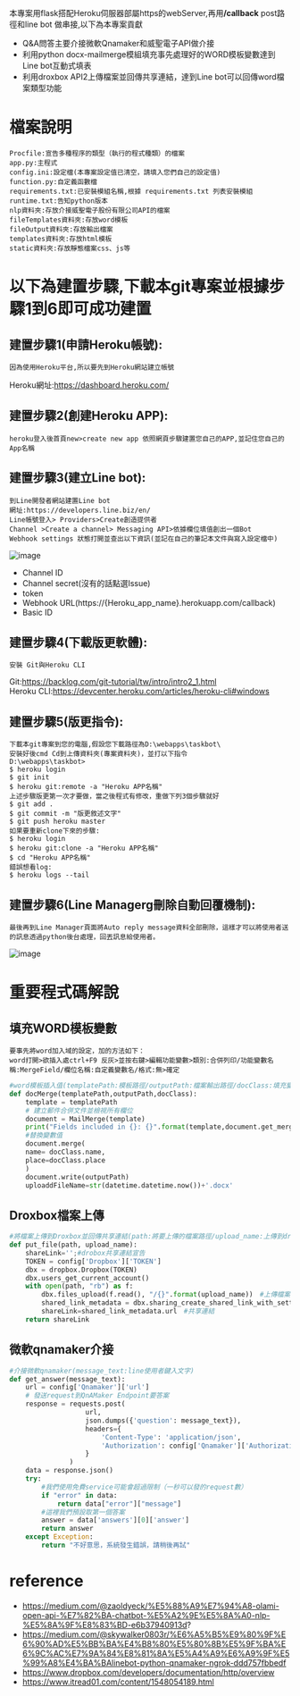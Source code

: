 本專案用flask搭配Heroku伺服器部屬https的webServer,再用<b>/callback</b> post路徑和line bot 做串接,以下為本專案貢獻
* Q&A問答主要介接微軟Qnamaker和威聖電子API做介接
* 利用python docx-mailmerge模組填充事先處理好的WORD模板變數達到Line bot互動式填表
* 利用droxbox API2上傳檔案並回傳共享連結，達到Line bot可以回傳word檔案類型功能
# 檔案說明
    Procfile:宣告多種程序的類型（執行的程式種類）的檔案
    app.py:主程式
    config.ini:設定檔(本專案設定值已清空，請填入您們自己的設定值)
    function.py:自定義函數檔
    requirements.txt:已安裝模組名稱,根據 requirements.txt 列表安裝模組
    runtime.txt:告知python版本
    nlp資料夾:存放介接威聖電子股份有限公司API的檔案
    fileTemplates資料夾:存放word模板
    fileOutput資料夾:存放輸出檔案
    templates資料夾:存放html模板
    static資料夾:存放靜態檔案css、js等
# 以下為建置步驟,下載本git專案並根據步驟1到6即可成功建置
## 建置步驟1(申請Heroku帳號):
    因為使用Heroku平台,所以要先到Heroku網站建立帳號
Heroku網址:<https://dashboard.heroku.com/>
## 建置步驟2(創建Heroku APP):
    heroku登入後首頁new>create new app 依照網頁步驟建置您自己的APP,並記住您自己的App名稱
## 建置步驟3(建立Line bot):
    到Line開發者網站建置Line bot
    網址:https://developers.line.biz/en/
    Line帳號登入> Providers>Create創造提供者
    Channel >Create a channel> Messaging API>依據欄位填值創出一個Bot
    Webhook settings 狀態打開並查出以下資訊(並記在自己的筆記本文件與寫入設定檔中)
![image](https://github.com/harry83528/taskQALineBot/blob/master/messageImage_1578628507824.jpg)

*  Channel ID
*  Channel secret(沒有的話點選Issue)
*  token
*  Webhook URL(https://{Heroku_app_name}.herokuapp.com/callback)
*  Basic ID
## 建置步驟4(下載版更軟體):
    安裝 Git與Heroku CLI
Git:<https://backlog.com/git-tutorial/tw/intro/intro2_1.html> <br>
Heroku CLI:<https://devcenter.heroku.com/articles/heroku-cli#windows>
## 建置步驟5(版更指令):
    下載本git專案到您的電腦,假設您下載路徑為D:\webapps\taskbot\
    安裝好後cmd Cd到上傳資料夾(專案資料夾)，並打以下指令
    D:\webapps\taskbot>
    $ heroku login
    $ git init
    $ heroku git:remote -a "Heroku APP名稱"
    上述步驟版更第一次才要做，當之後程式有修改，重做下列3個步驟就好
    $ git add .
    $ git commit -m "版更敘述文字"
    $ git push heroku master
    如果要重新clone下來的步驟:
    $ heroku login
    $ heroku git:clone -a "Heroku APP名稱"
    $ cd "Heroku APP名稱"
    錯誤想看log:
    $ heroku logs --tail
## 建置步驟6(Line Managerg刪除自動回覆機制):
    最後再到Line Manager頁面將Auto reply message資料全部刪除，這樣才可以將使用者送的訊息透過python後台處理，回丟訊息給使用者。
![image](https://github.com/harry83528/taskQALineBot/blob/master/messageImage_1578626946104.jpg)
# 重要程式碼解說
## 填充WORD模板變數
    要事先將word加入域的設定，加的方法如下：
    word打開>欲插入處ctrl+F9 反灰>並按右鍵>編輯功能變數>類別:合併列印/功能變數名稱:MergeField/欄位名稱:自定義變數名/格式:無>確定
```python
#word模板插入值(templatePath:模板路徑/outputPath:檔案輸出路徑/docClass:填充變數的類別)
def docMerge(templatePath,outputPath,docClass):
    template = templatePath
    # 建立郵件合併文件並檢視所有欄位
    document = MailMerge(template)
    print("Fields included in {}: {}".format(template,document.get_merge_fields()))
    #替換變數值
    document.merge(
    name= docClass.name,
    place=docClass.place
    )
    document.write(outputPath)
    uploaddFileName=str(datetime.datetime.now())+'.docx'
```
## Droxbox檔案上傳
```python
#將檔案上傳到Droxbox並回傳共享連結(path:將要上傳的檔案路徑/upload_name:上傳到drobox的檔名)
def put_file(path, upload_name):
    shareLink='';#drobox共享連結宣告
    TOKEN = config['Dropbox']['TOKEN']
    dbx = dropbox.Dropbox(TOKEN)
    dbx.users_get_current_account()
    with open(path, "rb") as f:
        dbx.files_upload(f.read(), "/{}".format(upload_name))　#上傳檔案
        shared_link_metadata = dbx.sharing_create_shared_link_with_settings('/'+upload_name)　#開啟共享
        shareLink=shared_link_metadata.url　#共享連結
    return shareLink
```
## 微軟qnamaker介接
```python
#介接微軟qnamaker(message_text:line使用者鍵入文字)
def get_answer(message_text):
    url = config['Qnamaker']['url']
    # 發送request到QnAMaker Endpoint要答案
    response = requests.post(
                   url,
                   json.dumps({'question': message_text}),
                   headers={
                       'Content-Type': 'application/json',
                       'Authorization': config['Qnamaker']['Authorization']
                   }
               )
    data = response.json()
    try: 
        #我們使用免費service可能會超過限制（一秒可以發的request數）
        if "error" in data:
            return data["error"]["message"]
        #這裡我們預設取第一個答案
        answer = data['answers'][0]['answer']
        return answer
    except Exception:
        return "不好意思，系統發生錯誤，請稍後再試"
```
# reference
* https://medium.com/@zaoldyeck/%E5%88%A9%E7%94%A8-olami-open-api-%E7%82%BA-chatbot-%E5%A2%9E%E5%8A%A0-nlp-%E5%8A%9F%E8%83%BD-e6b37940913d?
* https://medium.com/@skywalker0803r/%E6%A5%B5%E9%80%9F%E6%90%AD%E5%BB%BA%E4%B8%80%E5%80%8B%E5%9F%BA%E6%9C%AC%E7%9A%84%E8%81%8A%E5%A4%A9%E6%A9%9F%E5%99%A8%E4%BA%BAlinebot-python-qnamaker-ngrok-ddd757fbbedf
* https://www.dropbox.com/developers/documentation/http/overview
* https://www.itread01.com/content/1548054189.html
